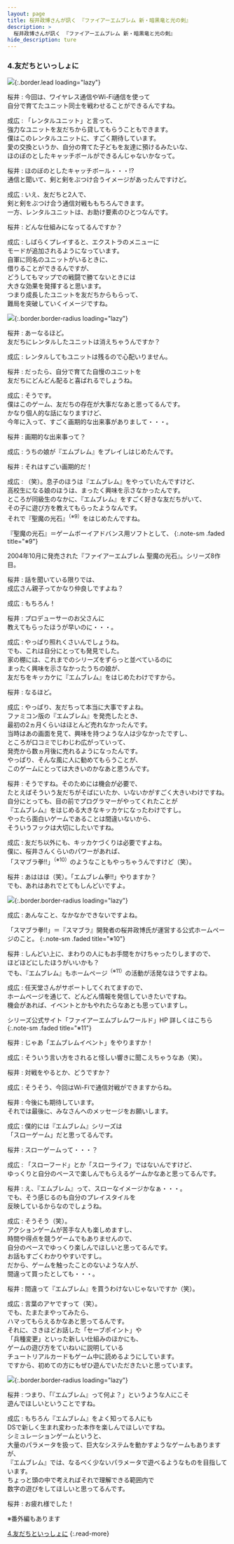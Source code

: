 ```yaml
---
layout: page
title: 桜井政博さんが訊く 『ファイアーエムブレム 新・暗黒竜と光の剣』
description: >
  桜井政博さんが訊く 『ファイアーエムブレム 新・暗黒竜と光の剣』
hide_description: ture
---
```


### 4.友だちといっしょに

![](/interviews/jp/nds/yfej/vol1/img/promo4.jpg){:.border.lead loading="lazy"}

桜井
: 今回は、ワイヤレス通信やWi-Fi通信を使って<br>自分で育てたユニット同士を戦わせることができるんですね。

成広
: 「レンタルユニット」と言って、<br>強力なユニットを友だちから貸してもらうこともできます。<br>僕はこのレンタルユニットに、すごく期待しています。<br>愛の交換というか、自分の育てた子どもを友達に預けるみたいな、<br>ほのぼのとしたキャッチボールができるんじゃないかなって。	

桜井
: ほのぼのとしたキャッチボール・・・!?<br>通信と聞いて、剣と剣をぶつけ合うイメージがあったんですけど。

成広
: いえ、友だちと2人で、<br>剣と剣をぶつけ合う通信対戦ももちろんできます。<br>一方、レンタルユニットは、お助け要素のひとつなんです。

桜井
: どんな仕組みになってるんですか？

成広
: しばらくプレイすると、エクストラのメニューに<br>モードが追加されるようになっています。<br>自軍に同名のユニットがいるときに、<br>借りることができるんですが、<br>どうしてもマップでの戦闘で勝てないときには<br>大きな効果を発揮すると思います。<br>つまり成長したユニットを友だちからもらって、<br>難局を突破していくイメージですね。

![](/interviews/jp/nds/yfej/vol1/img_int/image08.jpg){:.border.border-radius loading="lazy"}


桜井
: あーなるほど。<br>友だちにレンタルしたユニットは消えちゃうんですか？

成広
: レンタルしてもユニットは残るので心配いりません。

桜井
: だったら、自分で育てた自慢のユニットを<br>友だちにどんどん配ると喜ばれるでしょうね。

成広
: そうです。<br>僕はこのゲーム、友だちの存在が大事だなあと思ってるんです。<br>かなり個人的な話になりますけど、<br>今年に入って、すごく画期的な出来事がありまして・・・。

桜井
: 画期的な出来事って？

	

成広
: うちの娘が『エムブレム』をプレイしはじめたんです。

桜井
: それはすごい画期的だ！

成広
: （笑）。息子のほうは『エムブレム』をやっていたんですけど、<br>高校生になる娘のほうは、まったく興味を示さなかったんです。<br>ところが同級生のなかに、『エムブレム』をすごく好きな友だちがいて、<br>その子に遊び方を教えてもらったようなんです。<br>それで『聖魔の光石』<sup>（※9）</sup>をはじめたんですね。



 『聖魔の光石』＝ゲームボーイアドバンス用ソフトとして、
{:.note-sm .faded title="※9"}

2004年10月に発売された『ファイアーエムブレム 聖魔の光石』。シリーズ8作目。


桜井
: 話を聞いている限りでは、<br>成広さん親子ってかなり仲良しですよね？

成広
: もちろん！

桜井
: プロデューサーのお父さんに<br>教えてもらったほうが早いのに・・・。

成広
: やっぱり照れくさいんでしょうね。<br>でも、これは自分にとっても発見でした。<br>家の棚には、これまでのシリーズをずらっと並べているのに<br>まったく興味を示さなかったうちの娘が、<br>友だちをキッカケに『エムブレム』をはじめたわけですから。

桜井
: なるほど。

成広
: やっぱり、友だちって本当に大事ですよね。<br>ファミコン版の『エムブレム』を発売したとき、<br>最初の2ヵ月くらいはほとんど売れなかったんです。<br>当時はあの画面を見て、興味を持つような人は少なかったですし、<br>ところが口コミでじわじわ広がっていって、<br>発売から数ヵ月後に売れるようになったんです。<br>やっぱり、そんな風に人に勧めてもらうことが、<br>このゲームにとっては大きいのかなあと思うんです。

桜井
: そうですね。そのためには機会が必要で、<br>たとえばそういう友だちがそばにいたか、いないかがすごく大きいわけですね。<br>自分にとっても、目の前でプログラマーがやってくれたことが<br>『エムブレム』をはじめる大きなキッカケになったわけですし。<br>やったら面白いゲームであることは間違いないから、<br>そういうフックは大切にしたいですね。

成広
: 友だち以外にも、キッカケづくりは必要ですよね。<br>僕に、桜井さんくらいのパワーがあれば、<br>「スマブラ拳!!」<sup>（※10）</sup>のようなこともやっちゃうんですけど（笑）。

桜井
: あははは（笑）。「エムブレム拳!!」やりますか？<br>でも、あれはあれでとてもしんどいですよ。

![](/interviews/jp/nds/yfej/vol1/img_int/image09.jpg){:.border.border-radius loading="lazy"}


成広
: あんなこと、なかなかできないですよね。



 「スマブラ拳!!」＝『スマブラ』開発者の桜井政博氏が運営する公式ホームページのこと。
{:.note-sm .faded title="※10"}


桜井
: しんどい上に、まわりの人にもお手間をかけちゃったりしますので、<br>ほどほどにしたほうがいいかも？<br>でも、『エムブレム』もホームページ<sup>（※11）</sup>の活動が活発なほうですよね。

成広
: 任天堂さんがサポートしてくれてますので、<br>ホームページを通じて、どんどん情報を発信していきたいですね。<br>機会があれば、イベントとかもやれたらなあとも思っていますし。



 シリーズ公式サイト「ファイアーエムブレムワールド」HP 詳しくはこちら
{:.note-sm .faded title="※11"}
	

桜井
: じゃあ「エムブレムイベント」をやりますか！

成広
: そういう言い方をされると怪しい響きに聞こえちゃうなあ（笑）。

桜井
: 対戦をやるとか、どうですか？

成広
: そうそう、今回はWi-Fiで通信対戦ができますからね。

桜井
: 今後にも期待しています。<br>それでは最後に、みなさんへのメッセージをお願いします。

成広
: 僕的には『エムブレム』シリーズは<br>「スローゲーム」だと思ってるんです。

桜井
: スローゲームって・・・？

成広
: 「スローフード」とか「スローライフ」ではないんですけど、<br>ゆっくりと自分のペースで楽しんでもらえるゲームかなあと思ってるんです。

桜井
: え、『エムブレム』って、スローなイメージかなぁ・・・。<br>でも、そう感じるのも自分のプレイスタイルを<br>反映しているからなのでしょうね。

成広
: そうそう（笑）。<br>アクションゲームが苦手な人も楽しめますし、<br>時間や得点を競うゲームでもありませんので、<br>自分のペースでゆっくり楽しんでほしいと思ってるんです。<br>お話もすごくわかりやすいですし。<br>だから、ゲームを触ったことのないような人が、<br>間違って買ったとしても・・・。

桜井
: 間違って『エムブレム』を買うわけないじゃないですか（笑）。

成広
: 言葉のアヤですって（笑）。<br>でも、たまたまやってみたら、<br>ハマってもらえるかなあと思ってるんです。<br>それに、さきほどお話した「セーブポイント」や<br>「兵種変更」といった新しい仕組みのほかにも、<br>ゲームの遊び方をていねいに説明している<br>チュートリアルカードもゲーム中に読めるようにしています。<br>ですから、初めての方にもぜひ遊んでいただきたいと思っています。

![](/interviews/jp/nds/yfej/vol1/img_int/image10.jpg){:.border.border-radius loading="lazy"}


桜井
: つまり、「『エムブレム』って何よ？」というような人にこそ<br>遊んでほしいということですね。

成広
: もちろん『エムブレム』をよく知ってる人にも<br>DSで新しく生まれ変わった本作を楽しんでほしいですね。<br>シミュレーションゲームというと、<br>大量のパラメータを扱って、巨大なシステムを動かすようなゲームもありますが、<br>『エムブレム』では、なるべく少ないパラメータで遊べるようなものを目指しています。<br>ちょっと頭の中で考えればそれで理解できる範囲内で<br>数字の遊びをしてほしいと思ってるんです。

桜井
: お疲れ様でした！


※番外編もあります

				

[4.友だちといっしょに](4.md)
{:.read-more}
